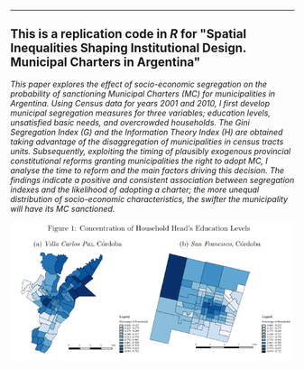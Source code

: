 
------
This is a replication code in *R* for "Spatial Inequalities Shaping Institutional Design. Municipal Charters in Argentina"
------

*This paper explores the effect of socio-economic segregation on the probability of sanctioning Municipal Charters (MC) for municipalities in Argentina. Using Census data for years 2001 and 2010, I first develop municipal segregation measures for three variables; education levels, unsatisfied basic needs, and overcrowded households. The Gini Segregation Index (G) and the Information Theory Index (H) are obtained taking advantage of the disaggregation of municipalities in census tracts units. Subsequently, exploiting the timing of plausibly exogenous provincial constitutional reforms granting municipalities the right to adopt MC, I analyse the time to reform and the main factors driving this decision. The findings indicate a positive and consistent association between segregation indexes and the likelihood of adopting a charter; the more unequal distribution of socio-economic characteristics, the swifter the municipality will have its MC sanctioned.*

![](https://github.com/santiagodiaz10/seg_municharters/blob/main/images/segregation_plano.PNG)<!-- -->